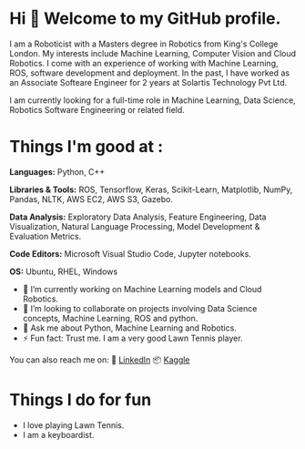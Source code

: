 # Hi 👋 Welcome to my GitHub profile.

I am a Roboticist with a Masters degree in Robotics from King's College London. My interests include Machine Learning, Computer Vision and Cloud Robotics. 
I come with an experience of working with Machine Learning, ROS, software development and deployment.
In the past, I have worked as an Associate Softeare Engineer for 2 years at Solartis Technology Pvt Ltd.

I am currently looking for a full-time role in Machine Learning, Data Science, Robotics Software Engineering or related field.

# Things I'm good at :

**Languages:**  Python, C++

**Libraries & Tools:** ROS, Tensorflow, Keras, Scikit-Learn, Matplotlib, NumPy, Pandas, NLTK, AWS EC2, AWS S3, Gazebo.

**Data Analysis:** Exploratory Data Analysis, Feature Engineering, Data Visualization, Natural Language Processing, Model Development & Evaluation Metrics.

**Code Editors:** Microsoft Visual Studio Code, Jupyter notebooks.

**OS:** Ubuntu, RHEL, Windows


- 🔭 I’m currently working on Machine Learning models and Cloud Robotics.
- 👯 I’m looking to collaborate on projects involving Data Science concepts, Machine Learning, ROS and python.
- 💬 Ask me about Python, Machine Learning and Robotics.
- ⚡ Fun fact: Trust me. I am a very good Lawn Tennis player.

You can also reach me on:
👔 [LinkedIn][linkedin]
📦 [Kaggle][kaggle]

[linkedin]: https://www.linkedin.com/in/prashanth-prince/
[kaggle]: https://www.kaggle.com/prashanthprince/notebooks

# Things I do for fun
- I love playing Lawn Tennis.
- I am a keyboardist.
